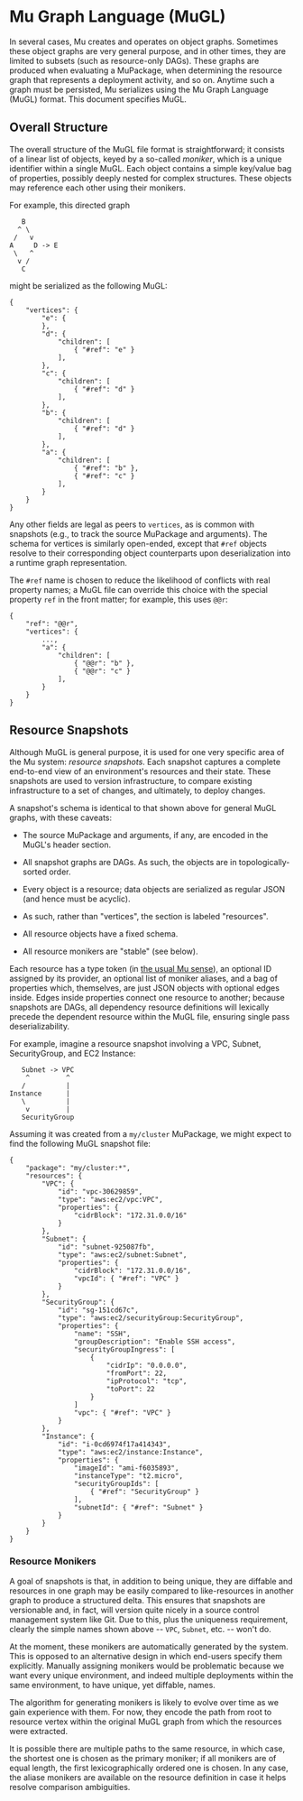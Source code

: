 # Mu Graph Language (MuGL)

In several cases, Mu creates and operates on object graphs.  Sometimes these object graphs are very general purpose, and
in other times, they are limited to subsets (such as resource-only DAGs).  These graphs are produced when evaluating
a MuPackage, when determining the resource graph that represents a deployment activity, and so on.  Anytime such a
graph must be persisted, Mu serializes using the Mu Graph Language (MuGL) format.  This document specifies MuGL.

## Overall Structure

The overall structure of the MuGL file format is straightforward; it consists of a linear list of objects, keyed by a
so-called *moniker*, which is a unique identifier within a single MuGL.  Each object contains a simple key/value bag of
properties, possibly deeply nested for complex structures.  These objects may reference each other using their monikers.

For example, this directed graph

       B
      ^ \
     /   v
    A     D -> E
     \   ^
      v /
       C

might be serialized as the following MuGL:

    {
        "vertices": {
            "e": {
            },
            "d": {
                "children": [
                    { "#ref": "e" }
                ],
            },
            "c": {
                "children": [
                    { "#ref": "d" }
                ],
            },
            "b": {
                "children": [
                    { "#ref": "d" }
                ],
            },
            "a": {
                "children": [
                    { "#ref": "b" },
                    { "#ref": "c" }
                ],
            }
        }
    }

Any other fields are legal as peers to `vertices`, as is common with snapshots (e.g., to track the source MuPackage
and arguments).  The schema for vertices is similarly open-ended, except that `#ref` objects resolve to their
corresponding object counterparts upon deserialization into a runtime graph representation.

The `#ref` name is chosen to reduce the likelihood of conflicts with real property names; a MuGL file can override
this choice with the special property `ref` in the front matter; for example, this uses `@@r`:

    {
        "ref": "@@r",
        "vertices": {
            ...,
            "a": {
                "children": [
                    { "@@r": "b" },
                    { "@@r": "c" }
                ],
            }
        }
    }

## Resource Snapshots

Although MuGL is general purpose, it is used for one very specific area of the Mu system: *resource snapshots*.  Each
snapshot captures a complete end-to-end view of an environment's resources and their state.  These snapshots are used to
version infrastructure, to compare existing infrastructure to a set of changes, and ultimately, to deploy changes.

A snapshot's schema is identical to that shown above for general MuGL graphs, with these caveats:

* The source MuPackage and arguments, if any, are encoded in the MuGL's header section.

* All snapshot graphs are DAGs.  As such, the objects are in topologically-sorted order.

* Every object is a resource; data objects are serialized as regular JSON (and hence must be acyclic).

* As such, rather than "vertices", the section is labeled "resources".

* All resource objects have a fixed schema.

* All resource monikers are "stable" (see below).

Each resource has a type token (in [the usual Mu sense](mupack.md)), an optional ID assigned by its provider, an
optional list of moniker aliases, and a bag of properties which, themselves, are just JSON objects with optional edges
inside.  Edges inside properties connect one resource to another; because snapshots are DAGs, all dependency resource
definitions will lexically precede the dependent resource within the MuGL file, ensuring single pass deserializability.

For example, imagine a resource snapshot involving a VPC, Subnet, SecurityGroup, and EC2 Instance:

       Subnet -> VPC
        ^         ^
       /          |
    Instance      |
       \          |
        v         |
       SecurityGroup

Assuming it was created from a `my/cluster` MuPackage, we might expect to find the following MuGL snapshot file:

    {
        "package": "my/cluster:*",
        "resources": {
            "VPC": {
                "id": "vpc-30629859",
                "type": "aws:ec2/vpc:VPC",
                "properties": {
                    "cidrBlock": "172.31.0.0/16"
                }
            },
            "Subnet": {
                "id": "subnet-925087fb",
                "type": "aws:ec2/subnet:Subnet",
                "properties": {
                    "cidrBlock": "172.31.0.0/16",
                    "vpcId": { "#ref": "VPC" }
                }
            },
            "SecurityGroup": {
                "id": "sg-151cd67c",
                "type": "aws:ec2/securityGroup:SecurityGroup",
                "properties": {
                    "name": "SSH",
                    "groupDescription": "Enable SSH access",
                    "securityGroupIngress": [
                        {
                            "cidrIp": "0.0.0.0",
                            "fromPort": 22,
                            "ipProtocol": "tcp",
                            "toPort": 22
                        }
                    ]
                    "vpc": { "#ref": "VPC" }
                }
            },
            "Instance": {
                "id": "i-0cd6974f17a414343",
                "type": "aws:ec2/instance:Instance",
                "properties": {
                    "imageId": "ami-f6035893",
                    "instanceType": "t2.micro",
                    "securityGroupIds": [
                        { "#ref": "SecurityGroup" }
                    ],
                    "subnetId": { "#ref": "Subnet" }
                }
            }
        }
    }

### Resource Monikers

A goal of snapshots is that, in addition to being unique, they are diffable and resources in one graph may be easily
compared to like-resources in another graph to produce a structured delta.  This ensures that snapshots are versionable
and, in fact, will version quite nicely in a source control management system like Git.  Due to this, plus the
uniqueness requirement, clearly the simple names shown above -- `VPC`, `Subnet`, etc. -- won't do.

At the moment, these monikers are automatically generated by the system.  This is opposed to an alternative design in
which end-users specify them explicitly.  Manually assigning monikers would be problematic because we want every unique
environment, and indeed multiple deployments within the same environment, to have unique, yet diffable, names.

The algorithm for generating monikers is likely to evolve over time as we gain experience with them.  For now, they
encode the path from root to resource vertex within the original MuGL graph from which the resources were extracted.

It is possible there are multiple paths to the same resource, in which case, the shortest one is chosen as the primary
moniker; if all monikers are of equal length, the first lexicographically ordered one is chosen.  In any case, the
aliase monikers are available on the resource definition in case it helps resolve comparison ambiguities.

